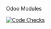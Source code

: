 Odoo Modules

[![Code Checks](https://github.com/Alexander-Tarletsky/odoo-modules/actions/workflows/main_branch.yml/badge.svg)](https://github.com/Alexander-Tarletsky/odoo-modules/actions/workflows/main_branch.yml)

